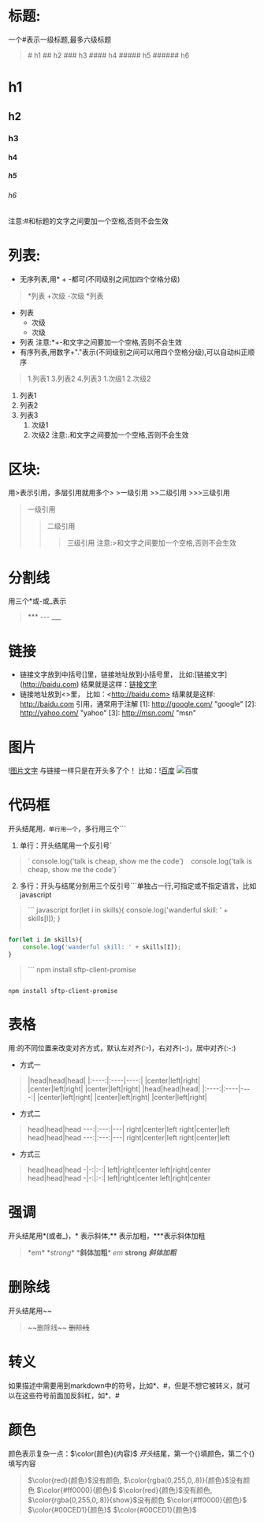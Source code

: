 # 标题:
一个#表示一级标题,最多六级标题
>\# h1
>\## h2
>\### h3
>\#### h4
>\##### h5
>\###### h6
# h1
## h2
### h3
#### h4
##### h5
###### h6
注意:#和标题的文字之间要加一个空格,否则不会生效

# 列表:
* 无序列表,用* + -都可(不同级别之间加四个空格分级)
>\*列表
>    \+次级
>    \-次级
>\*列表
* 列表
    + 次级
    - 次级
* 列表
注意:*+-和文字之间要加一个空格,否则不会生效
* 有序列表,用数字+"."表示(不同级别之间可以用四个空格分级),可以自动纠正顺序
>1\.列表1
>3\.列表2
>4\.列表3
>    1\.次级1
>    2\.次级2
1. 列表1
3. 列表2
4. 列表3
    1. 次级1
    2. 次级2
注意:.和文字之间要加一个空格,否则不会生效

# 区块:
用>表示引用，多层引用就用多个>
\>一级引用
\>>二级引用
\>>>三级引用
> 一级引用
>> 二级引用
>>> 三级引用
注意:>和文字之间要加一个空格,否则不会生效

# 分割线
用三个*或-或_表示
>\***
>\---
>\___

# 链接
* 链接文字放到中括号[]里，链接地址放到小括号里，
比如:\[链接文字](http://baidu.com) 
结果就是这样：[链接文字](http://baidu.com)
* 链接地址放到<>里，
比如：\<http://baidu.com> 
结果就是这样: <http://baidu.com>
引用，通常用于注解
\[1]: http://google.com/ "google"
\[2]: http://yahoo.com/ "yahoo"
\[3]: http://msn.com/ "msn"

# 图片
\![图片文字](url)
与链接一样只是在开头多了个！
比如：\![百度](http://baidu.com/....)
![百度](http://www.baidu.com/img/bd_logo1.png?qua=high&where=super)

# 代码框
开头结尾用`，单行用一个`，多行用三个```
1. 单行：开头结尾用一个反引号`
>\` console.log('talk is cheap, show me the code') `
` console.log('talk is cheap, show me the code') `
2. 多行：开头与结尾分别用三个反引号```单独占一行,可指定或不指定语言，比如javascript
>\``` javascript
>for(let i in skills){
>    console.log('wanderful skill: ' + skills[I]);
>}
>```
``` javascript
for(let i in skills){
    console.log('wanderful skill: ' + skills[I]);
}
```
>\```
>npm install sftp-client-promise
>```
```
npm install sftp-client-promise
```

# 表格
用:的不同位置来改变对齐方式，默认左对齐(:-)，右对齐(-:)，居中对齐(:-:)
* 方式一
>\|head\|head\|head\|
>\|\:\-\-\-\-\:\|\:\-\-\-\-\|\-\-\-\-\:\|
>\|center\|left\|right\|
>\|center\|left\|right\|
>\|center\|left\|right\|
|head|head|head|
|:----:|:----|----:|
|center|left|right|
|center|left|right|
|center|left|right|
* 方式二
>head\|head\|head
>\-\-\-\:\|\:\-\-\-\:\|\-\-\-\|
>right\|center\|left
>right\|center\|left
head|head|head
---:|:---:|---|
right|center|left
right|center|left
* 方式三
>head\|head\|head
>\-|\-:\|\:\-\:\|
>left\|right\|center
>left\|right\|center
head|head|head
-|-:|:-:|
left|right|center
left|right|center

# 强调
开头结尾用*(或者_)，* 表示斜体,** 表示加粗，***表示斜体加粗
>\*em*
>\**strong**
>\***斜体加粗***
*em*
**strong**
***斜体加粗***

# 删除线
开头结尾用~~
>\~~删除线~~
~~删除线~~

# 转义
如果描述中需要用到markdown中的符号，比如*、#，但是不想它被转义，就可以在这些符号前面加反斜杠，如\*、\#

# 颜色
颜色表示复杂一点：$\color{颜色}{内容}$
$开头$结尾，第一个{}填颜色，第二个{}填写内容
>\$\color{red}{颜色}$没有颜色, $\color{rgba(0,255,0,.8)}{颜色}$没有颜色 $\color{#ff0000}{颜色}$
$\color{red}{颜色}$没有颜色, $\color{rgba(0,255,0,.8)}{show}$没有颜色 $\color{#ff0000}{颜色}$
>\$\color{#00CED1}{颜色}$
$\color{#00CED1}{颜色}$
